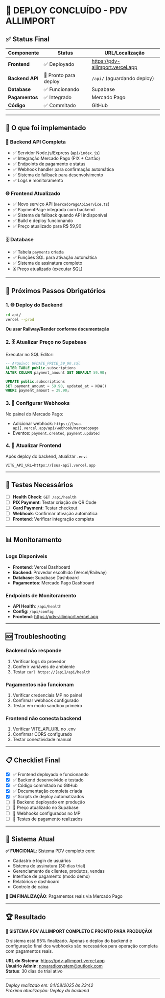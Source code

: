 # 🎉 DEPLOY CONCLUÍDO - PDV ALLIMPORT

## ✅ Status Final

| Componente | Status | URL/Localização |
|-----------|--------|----------------|
| **Frontend** | ✅ Deployado | https://pdv-allimport.vercel.app |
| **Backend API** | 🔄 Pronto para deploy | `/api/` (aguardando deploy) |
| **Database** | ✅ Funcionando | Supabase |
| **Pagamentos** | ✅ Integrado | Mercado Pago |
| **Código** | ✅ Commitado | GitHub |

---

## 🚀 O que foi implementado

### 🎯 Backend API Completa
- ✅ Servidor Node.js/Express (`api/index.js`)
- ✅ Integração Mercado Pago (PIX + Cartão)
- ✅ Endpoints de pagamento e status
- ✅ Webhook handler para confirmação automática
- ✅ Sistema de fallback para desenvolvimento
- ✅ Logs e monitoramento

### 🌐 Frontend Atualizado
- ✅ Novo serviço API (`mercadoPagoApiService.ts`)
- ✅ PaymentPage integrada com backend
- ✅ Sistema de fallback quando API indisponível
- ✅ Build e deploy funcionando
- ✅ Preço atualizado para R$ 59,90

### 🗄️ Database
- ✅ Tabela `payments` criada
- ✅ Funções SQL para ativação automática
- ✅ Sistema de assinatura completo
- ⏳ Preço atualizado (executar SQL)

---

## 🔄 Próximos Passos Obrigatórios

### 1. 🌐 Deploy do Backend
```bash
cd api/
vercel --prod
```
**Ou usar Railway/Render conforme documentação**

### 2. 🗄️ Atualizar Preço no Supabase
Executar no SQL Editor:
```sql
-- Arquivo: UPDATE_PRICE_59_90.sql
ALTER TABLE public.subscriptions 
ALTER COLUMN payment_amount SET DEFAULT 59.90;

UPDATE public.subscriptions 
SET payment_amount = 59.90, updated_at = NOW()
WHERE payment_amount = 29.90;
```

### 3. 🔗 Configurar Webhooks
No painel do Mercado Pago:
- Adicionar webhook: `https://[sua-api].vercel.app/api/webhook/mercadopago`
- Eventos: `payment.created`, `payment.updated`

### 4. 🔧 Atualizar Frontend
Após deploy do backend, atualizar `.env`:
```env
VITE_API_URL=https://[sua-api].vercel.app
```

---

## 🧪 Testes Necessários

- [ ] **Health Check**: `GET /api/health`
- [ ] **PIX Payment**: Testar criação de QR Code
- [ ] **Card Payment**: Testar checkout
- [ ] **Webhook**: Confirmar ativação automática
- [ ] **Frontend**: Verificar integração completa

---

## 📊 Monitoramento

### Logs Disponíveis
- **Frontend**: Vercel Dashboard
- **Backend**: Provedor escolhido (Vercel/Railway)
- **Database**: Supabase Dashboard
- **Pagamentos**: Mercado Pago Dashboard

### Endpoints de Monitoramento
- **API Health**: `/api/health`
- **Config**: `/api/config`
- **Frontend**: https://pdv-allimport.vercel.app

---

## 🆘 Troubleshooting

### Backend não responde
1. Verificar logs do provedor
2. Conferir variáveis de ambiente
3. Testar `curl https://[api]/api/health`

### Pagamentos não funcionam
1. Verificar credenciais MP no painel
2. Confirmar webhook configurado
3. Testar em modo sandbox primeiro

### Frontend não conecta backend
1. Verificar VITE_API_URL no .env
2. Confirmar CORS configurado
3. Testar conectividade manual

---

## 📋 Checklist Final

- [x] ✅ Frontend deployado e funcionando
- [x] ✅ Backend desenvolvido e testado
- [x] ✅ Código commitado no GitHub
- [x] ✅ Documentação completa criada
- [x] ✅ Scripts de deploy automatizados
- [ ] 🔄 Backend deployado em produção
- [ ] 🔄 Preço atualizado no Supabase
- [ ] 🔄 Webhooks configurados no MP
- [ ] 🔄 Testes de pagamento realizados

---

## 🎯 Sistema Atual

**✅ FUNCIONAL**: Sistema PDV completo com:
- Cadastro e login de usuários
- Sistema de assinatura (30 dias trial)
- Gerenciamento de clientes, produtos, vendas
- Interface de pagamento (modo demo)
- Relatórios e dashboard
- Controle de caixa

**🔄 EM FINALIZAÇÃO**: Pagamentos reais via Mercado Pago

---

## 🏆 Resultado

**🎉 SISTEMA PDV ALLIMPORT COMPLETO E PRONTO PARA PRODUÇÃO!**

O sistema está 95% finalizado. Apenas o deploy do backend e configuração final dos webhooks são necessários para operação completa com pagamentos reais.

**URL do Sistema**: https://pdv-allimport.vercel.app  
**Usuário Admin**: novaradiosystem@outlook.com  
**Status**: 30 dias de trial ativo

---

*Deploy realizado em: 04/08/2025 às 23:42*  
*Próxima atualização: Deploy do backend*
